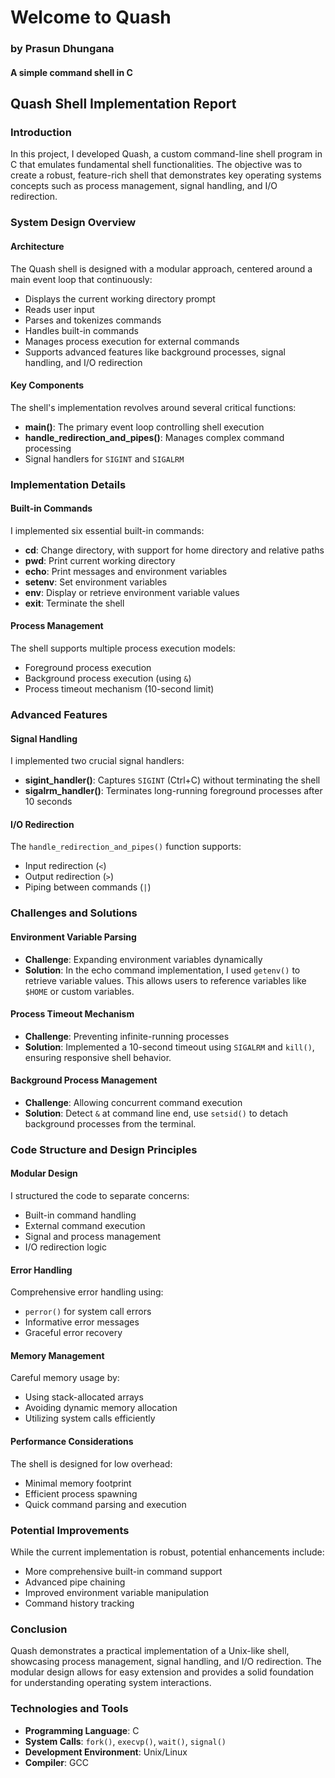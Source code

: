 # Welcome to Quash <h3>by Prasun Dhungana</h3>
#### A simple command shell in C

## Quash Shell Implementation Report

### Introduction
In this project, I developed Quash, a custom command-line shell program in C that emulates fundamental shell functionalities. The objective was to create a robust, feature-rich shell that demonstrates key operating systems concepts such as process management, signal handling, and I/O redirection.

### System Design Overview

#### Architecture
The Quash shell is designed with a modular approach, centered around a main event loop that continuously:

- Displays the current working directory prompt
- Reads user input
- Parses and tokenizes commands
- Handles built-in commands
- Manages process execution for external commands
- Supports advanced features like background processes, signal handling, and I/O redirection

#### Key Components
The shell's implementation revolves around several critical functions:

- **main()**: The primary event loop controlling shell execution
- **handle_redirection_and_pipes()**: Manages complex command processing
- Signal handlers for `SIGINT` and `SIGALRM`

### Implementation Details

#### Built-in Commands
I implemented six essential built-in commands:

- **cd**: Change directory, with support for home directory and relative paths
- **pwd**: Print current working directory
- **echo**: Print messages and environment variables
- **setenv**: Set environment variables
- **env**: Display or retrieve environment variable values
- **exit**: Terminate the shell

#### Process Management
The shell supports multiple process execution models:

- Foreground process execution
- Background process execution (using `&`)
- Process timeout mechanism (10-second limit)

### Advanced Features

#### Signal Handling
I implemented two crucial signal handlers:

- **sigint_handler()**: Captures `SIGINT` (Ctrl+C) without terminating the shell
- **sigalrm_handler()**: Terminates long-running foreground processes after 10 seconds

#### I/O Redirection
The `handle_redirection_and_pipes()` function supports:

- Input redirection (`<`)
- Output redirection (`>`)
- Piping between commands (`|`)

### Challenges and Solutions

#### Environment Variable Parsing
- **Challenge**: Expanding environment variables dynamically
- **Solution**: In the echo command implementation, I used `getenv()` to retrieve variable values. This allows users to reference variables like `$HOME` or custom variables.

#### Process Timeout Mechanism
- **Challenge**: Preventing infinite-running processes
- **Solution**: Implemented a 10-second timeout using `SIGALRM` and `kill()`, ensuring responsive shell behavior.

#### Background Process Management
- **Challenge**: Allowing concurrent command execution
- **Solution**: Detect `&` at command line end, use `setsid()` to detach background processes from the terminal.

### Code Structure and Design Principles

#### Modular Design
I structured the code to separate concerns:

- Built-in command handling
- External command execution
- Signal and process management
- I/O redirection logic

#### Error Handling
Comprehensive error handling using:

- `perror()` for system call errors
- Informative error messages
- Graceful error recovery

#### Memory Management
Careful memory usage by:

- Using stack-allocated arrays
- Avoiding dynamic memory allocation
- Utilizing system calls efficiently

#### Performance Considerations
The shell is designed for low overhead:

- Minimal memory footprint
- Efficient process spawning
- Quick command parsing and execution

### Potential Improvements
While the current implementation is robust, potential enhancements include:

- More comprehensive built-in command support
- Advanced pipe chaining
- Improved environment variable manipulation
- Command history tracking

### Conclusion
Quash demonstrates a practical implementation of a Unix-like shell, showcasing process management, signal handling, and I/O redirection. The modular design allows for easy extension and provides a solid foundation for understanding operating system interactions.

### Technologies and Tools

- **Programming Language**: C
- **System Calls**: `fork()`, `execvp()`, `wait()`, `signal()`
- **Development Environment**: Unix/Linux
- **Compiler**: GCC
